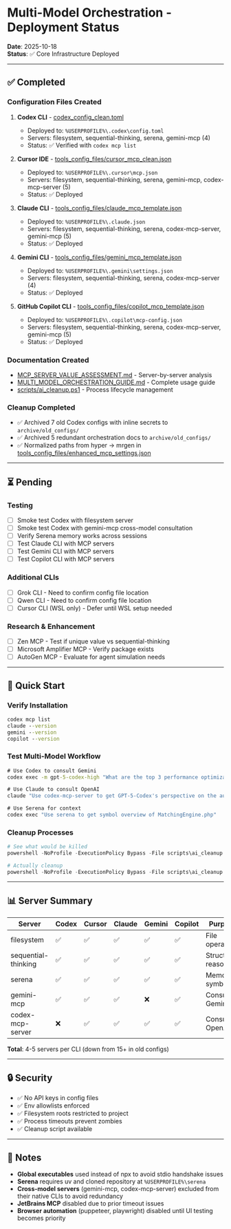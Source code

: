 # Multi-Model Orchestration - Deployment Status
**Date**: 2025-10-18  
**Status**: ✅ Core Infrastructure Deployed

---

## ✅ Completed

### Configuration Files Created
1. **Codex CLI** - [codex_config_clean.toml](codex_config_clean.toml:1)
   - Deployed to: `%USERPROFILE%\.codex\config.toml`
   - Servers: filesystem, sequential-thinking, serena, gemini-mcp (4)
   - Status: ✅ Verified with `codex mcp list`

2. **Cursor IDE** - [tools_config_files/cursor_mcp_clean.json](tools_config_files/cursor_mcp_clean.json:1)
   - Deployed to: `%USERPROFILE%\.cursor\mcp.json`
   - Servers: filesystem, sequential-thinking, serena, gemini-mcp, codex-mcp-server (5)
   - Status: ✅ Deployed

3. **Claude CLI** - [tools_config_files/claude_mcp_template.json](tools_config_files/claude_mcp_template.json:1)
   - Deployed to: `%USERPROFILE%\.claude.json`
   - Servers: filesystem, sequential-thinking, serena, codex-mcp-server, gemini-mcp (5)
   - Status: ✅ Deployed

4. **Gemini CLI** - [tools_config_files/gemini_mcp_template.json](tools_config_files/gemini_mcp_template.json:1)
   - Deployed to: `%USERPROFILE%\.gemini\settings.json`
   - Servers: filesystem, sequential-thinking, serena, codex-mcp-server (4)
   - Status: ✅ Deployed

5. **GitHub Copilot CLI** - [tools_config_files/copilot_mcp_template.json](tools_config_files/copilot_mcp_template.json:1)
   - Deployed to: `%USERPROFILE%\.copilot\mcp-config.json`
   - Servers: filesystem, sequential-thinking, serena, codex-mcp-server, gemini-mcp (5)
   - Status: ✅ Deployed

### Documentation Created
- [MCP_SERVER_VALUE_ASSESSMENT.md](MCP_SERVER_VALUE_ASSESSMENT.md:1) - Server-by-server analysis
- [MULTI_MODEL_ORCHESTRATION_GUIDE.md](MULTI_MODEL_ORCHESTRATION_GUIDE.md:1) - Complete usage guide
- [scripts/ai_cleanup.ps1](scripts/ai_cleanup.ps1:1) - Process lifecycle management

### Cleanup Completed
- ✅ Archived 7 old Codex configs with inline secrets to `archive/old_configs/`
- ✅ Archived 5 redundant orchestration docs to `archive/old_configs/`
- ✅ Normalized paths from hyper -> mrgen in [tools_config_files/enhanced_mcp_settings.json](tools_config_files/enhanced_mcp_settings.json:1)

---

## ⏳ Pending

### Testing
- [ ] Smoke test Codex with filesystem server
- [ ] Smoke test Codex with gemini-mcp cross-model consultation
- [ ] Verify Serena memory works across sessions
- [ ] Test Claude CLI with MCP servers
- [ ] Test Gemini CLI with MCP servers
- [ ] Test Copilot CLI with MCP servers

### Additional CLIs
- [ ] Grok CLI - Need to confirm config file location
- [ ] Qwen CLI - Need to confirm config file location
- [ ] Cursor CLI (WSL only) - Defer until WSL setup needed

### Research & Enhancement
- [ ] Zen MCP - Test if unique value vs sequential-thinking
- [ ] Microsoft Amplifier MCP - Verify package exists
- [ ] AutoGen MCP - Evaluate for agent simulation needs

---

## 🎯 Quick Start

### Verify Installation
```cmd
codex mcp list
claude --version
gemini --version
copilot --version
```

### Test Multi-Model Workflow
```cmd
# Use Codex to consult Gemini
codex exec -m gpt-5-codex-high "What are the top 3 performance optimizations for the FWBer matching algorithm?"

# Use Claude to consult OpenAI
claude "Use codex-mcp-server to get GPT-5-Codex's perspective on the authentication implementation"

# Use Serena for context
codex exec "Use serena to get symbol overview of MatchingEngine.php"
```

### Cleanup Processes
```powershell
# See what would be killed
powershell -NoProfile -ExecutionPolicy Bypass -File scripts\ai_cleanup.ps1 -DryRun

# Actually cleanup
powershell -NoProfile -ExecutionPolicy Bypass -File scripts\ai_cleanup.ps1
```

---

## 📊 Server Summary

| Server | Codex | Cursor | Claude | Gemini | Copilot | Purpose |
|--------|-------|--------|--------|--------|---------|---------|
| filesystem | ✅ | ✅ | ✅ | ✅ | ✅ | File operations |
| sequential-thinking | ✅ | ✅ | ✅ | ✅ | ✅ | Structured reasoning |
| serena | ✅ | ✅ | ✅ | ✅ | ✅ | Memory & symbols |
| gemini-mcp | ✅ | ✅ | ✅ | ❌ | ✅ | Consult Gemini |
| codex-mcp-server | ❌ | ✅ | ✅ | ✅ | ✅ | Consult OpenAI |

**Total**: 4-5 servers per CLI (down from 15+ in old configs)

---

## 🔒 Security

- ✅ No API keys in config files
- ✅ Env allowlists enforced
- ✅ Filesystem roots restricted to project
- ✅ Process timeouts prevent zombies
- ✅ Cleanup script available

---

## 📝 Notes

- **Global executables** used instead of npx to avoid stdio handshake issues
- **Serena** requires uv and cloned repository at `%USERPROFILE%\serena`
- **Cross-model servers** (gemini-mcp, codex-mcp-server) excluded from their native CLIs to avoid redundancy
- **JetBrains MCP** disabled due to prior timeout issues
- **Browser automation** (puppeteer, playwright) disabled until UI testing becomes priority